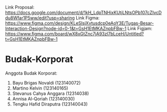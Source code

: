 Link Proposal: https://docs.google.com/document/d/1kH_LdpTNHixKUtjLNtsOPb107cZIvcDdu8Wfar1P5ww/edit?usp=sharing
Link Figma: https://www.figma.com/design/KLeSIsjXvtusdcp0eAoY3E/Tugas-Besar-Interaction-Design?node-id=0-1&t=GsH1EtMKAZnpbFBw-1
Link Figjam: https://www.figma.com/board/wX8xGtZnc7jA93zl7bLceH/Untitled?t=GsH1EtMKAZnpbFBw-1

# Budak-Korporat

Anggota Budak Korporat:
1. Bayu Brigas Novaldi (123140072)
2. Martino Kelvin (123140165)
3. Stevanus Cahya Anggara (12314038)
4. Annisa Al-Qoriah (123140030)
5. Tengku Hafid Diraputra (123140043)
